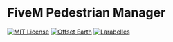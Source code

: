 # FiveM Pedestrian Manager

[![MIT License](https://img.shields.io/github/license/TanKode/fivem-ped-manager.svg?label=License&color=blue&style=for-the-badge)](https://github.com/TanKode/fivem-ped-manager/blob/master/LICENSE)
[![Offset Earth](https://img.shields.io/badge/Treeware-%F0%9F%8C%B3-green?style=for-the-badge)](https://plant.treeware.earth/TanKode/fivem-ped-manager)
[![Larabelles](https://img.shields.io/badge/Larabelles-%F0%9F%A6%84-lightpink?style=for-the-badge)](https://www.larabelles.com/)
